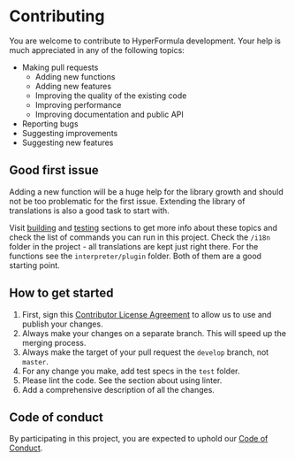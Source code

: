 # Contributing

You are welcome to contribute to HyperFormula development. Your help
is much appreciated in any of the following topics:

* Making pull requests
  * Adding new functions
  * Adding new features
  * Improving the quality of the existing code
  * Improving performance
  * Improving documentation and public API
* Reporting bugs
* Suggesting improvements
* Suggesting new features

## Good first issue

Adding a new function will be a huge help for the library growth and
should not be too problematic for the first issue. Extending the
library of translations is also a good task to start with.

Visit [building](building.md) and [testing](testing.md) sections to
get more info about these topics and check the list of commands you
can run in this project. Check the `/i18n`
folder in the project - all translations are kept just right there.
For the functions see the `interpreter/plugin` folder. Both of them
are a good starting point.

## How to get started

1. First, sign this
[Contributor License Agreement](https://goo.gl/forms/yuutGuN0RjsikVpM2)
to allow us to use and publish your changes.
2. Always make your changes on a separate branch. This will speed up
the merging process.
3. Always make the target of your pull request the `develop` branch,
not `master`.
4. For any change you make, add test specs in the `test` folder.
5. Please lint the code. See the section about using linter.
6. Add a comprehensive description of all the changes.

## Code of conduct

By participating in this project, you are expected to uphold our
[Code of Conduct](code-of-conduct.md).
